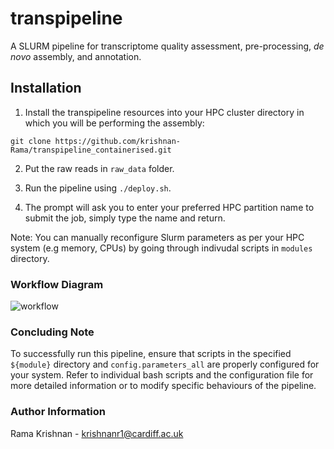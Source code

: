 # transpipeline
A SLURM pipeline for transcriptome quality assessment, pre-processing, _de novo_ assembly, and annotation.

## Installation

1. Install the transpipeline resources into your HPC cluster directory in which you will be performing the assembly:  

```
git clone https://github.com/krishnan-Rama/transpipeline_containerised.git
```

2. Put the raw reads in `raw_data` folder.  

3. Run the pipeline using `./deploy.sh`.  

4. The prompt will ask you to enter your preferred HPC partition name to submit the job, simply type the name and return.

 Note: You can manually reconfigure Slurm parameters as per your HPC system (e.g memory, CPUs) by going through indivudal scripts in `modules` directory.  

### Workflow Diagram
![workflow](https://github.com/krishnan-Rama/transpipeline_containerised/assets/104147619/892ae381-69b3-45e8-a485-ccd50cf1794a)


### Concluding Note

To successfully run this pipeline, ensure that scripts in the specified `${module}` directory and `config.parameters_all` are properly configured for your system. Refer to individual bash scripts and the configuration file for more detailed information or to modify specific behaviours of the pipeline.

### Author Information

Rama Krishnan - krishnanr1@cardiff.ac.uk
